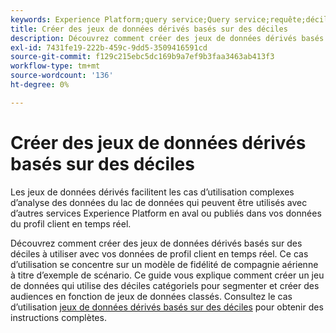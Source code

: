```yaml
---
keywords: Experience Platform;query service;Query service;requête;déciles;jeux de données dérivés;
title: Créer des jeux de données dérivés basés sur des déciles
description: Découvrez comment créer des jeux de données dérivés basés sur des déciles à utiliser avec vos données de profil client en temps réel basées sur un schéma de fidélité à une compagnie aérienne.
exl-id: 7431fe19-222b-459c-9dd5-3509416591cd
source-git-commit: f129c215ebc5dc169b9a7ef9b3faa3463ab413f3
workflow-type: tm+mt
source-wordcount: '136'
ht-degree: 0%

---
```


# Créer des jeux de données dérivés basés sur des déciles

Les jeux de données dérivés facilitent les cas d’utilisation complexes d’analyse des données du lac de données qui peuvent être utilisés avec d’autres services Experience Platform en aval ou publiés dans vos données du profil client en temps réel.

Découvrez comment créer des jeux de données dérivés basés sur des déciles à utiliser avec vos données de profil client en temps réel. Ce cas d’utilisation se concentre sur un modèle de fidélité de compagnie aérienne à titre d’exemple de scénario. Ce guide vous explique comment créer un jeu de données qui utilise des déciles catégoriels pour segmenter et créer des audiences en fonction de jeux de données classés. Consultez le cas d’utilisation [jeux de données dérivés basés sur des déciles](../../use-cases/deciles-use-case.md) pour obtenir des instructions complètes.
